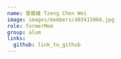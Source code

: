 ```yaml
---
name: 曾晨維 Tzeng Chen Wei    
image: images/members/403415066.jpg 
role: formerMem
group: alum
links:
  github: link_to_github 
---
```

